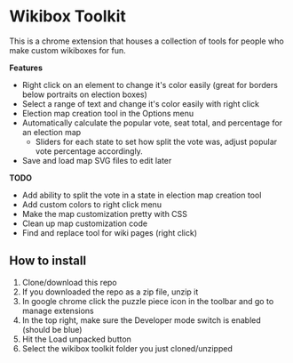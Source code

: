 # Wikibox Toolkit

This is a chrome extension that houses a collection of tools for people who make custom wikiboxes for fun. 

**Features**

- Right click on an element to change it's color easily (great for borders below portraits on election boxes)
- Select a range of text and change it's color easily with right click
- Election map creation tool in the Options menu
- Automatically calculate the popular vote, seat total, and percentage for an election map
  - Sliders for each state to set how split the vote was, adjust popular vote percentage accordingly.
- Save and load map SVG files to edit later

**TODO**

- Add ability to split the vote in a state in election map creation tool
- Add custom colors to right click menu
- Make the map customization pretty with CSS
- Clean up map customization code
- Find and replace tool for wiki pages (right click)

## How to install

1. Clone/download this repo
2. If you downloaded the repo as a zip file, unzip it
3. In google chrome click the puzzle piece icon in the toolbar and go to manage extensions
4. In the top right, make sure the Developer mode switch is enabled (should be blue)
5. Hit the Load unpacked button
6. Select the wikibox toolkit folder you just cloned/unzipped